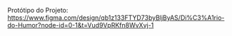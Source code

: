 Protótipo do Projeto: https://www.figma.com/design/qb1z133FTYD73byBljByAS/Di%C3%A1rio-do-Humor?node-id=0-1&t=Vud9VpRKfn8WvXvj-1